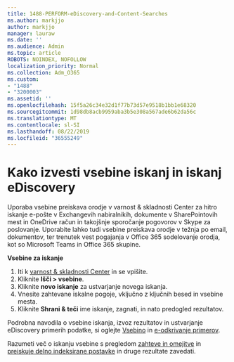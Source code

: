 ```yaml
---
title: 1488-PERFORM-eDiscovery-and-Content-Searches
ms.author: markjjo
author: markjjo
manager: lauraw
ms.date: ''
ms.audience: Admin
ms.topic: article
ROBOTS: NOINDEX, NOFOLLOW
localization_priority: Normal
ms.collection: Adm_O365
ms.custom:
- "1488"
- "3200003"
ms.assetid: ''
ms.openlocfilehash: 15f5a26c34e32d1f77b73d57e9518b1bb1e68320
ms.sourcegitcommit: 1d98db8acb9959aba3b5e308a567ade6b62da56c
ms.translationtype: MT
ms.contentlocale: sl-SI
ms.lasthandoff: 08/22/2019
ms.locfileid: "36555249"
---
```

# <a name="how-to-perform-content-searches-and-ediscovery-searches"></a>Kako izvesti vsebine iskanj in iskanj eDiscovery

Uporaba vsebine preiskava orodje v varnost & skladnosti Center za hitro iskanje e-pošte v Exchangevih nabiralnikih, dokumente v SharePointovih mest in OneDrive račun in takojšnje sporočanje pogovorov v Skype za poslovanje. Uporabite lahko tudi vsebine preiskava orodje v težnja po email, dokumentov, ter trenutek vest pogajanja v Office 365 sodelovanje orodja, kot so Microsoft Teams in Office 365 skupine.

**Vsebine za iskanje**

1. Iti k [varnost & skladnosti Center](https://protection.office.com) in se vpišite.
2. Kliknite **Išči > vsebine**.
3. Kliknite **novo iskanje** za ustvarjanje novega iskanja.
4. Vnesite zahtevane iskalne pogoje, vključno z ključnih besed in vsebine mesta.  
5. Kliknite **Shrani & teči** ime iskanje, zagnati, in nato predogled rezultatov.

Podrobna navodila o vsebine iskanja, izvoz rezultatov in ustvarjanje eDiscovery primerih podatke, si oglejte [Vsebino](https://docs.microsoft.com/office365/securitycompliance/content-search) in [e-odkrivanje primerov](https://docs.microsoft.com/office365/securitycompliance/ediscovery-cases).

Razumeti več o iskanju vsebine s pregledom [zahteve in omejitve](https://docs.microsoft.com/office365/securitycompliance/limits-for-content-search) in [preiskuje delno indeksirane postavke](https://docs.microsoft.com/office365/securitycompliance/investigating-partially-indexed-items-in-ediscovery) in druge rezultate zavedati.